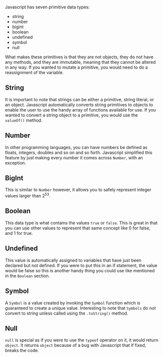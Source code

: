 Javascript has seven primitive data types:

- string
- number
- bigint
- boolean
- undefined
- symbol
- null

What makes these primitives is that they are not objects,
they do not have any methods, and they are immutable,
meaning that they cannot be altered in any way.
If you wanted to mutate a primitive, you would need
to do a reassignment of the variable.

## String

It is important to note that strings can be either a primitive, string literal,
or an object. Javascript automatically converts string primitives to objects to enable
the user to use the handy array of functions available for use.
If you wanted to convert a string object to a primitive, you would
use the `valueOf()` method.

## Number

In other programming languages, you can have numbers be defined as floats, integers,
doubles and so on and so forth. Javascript simplified this feature by just making
every number it comes across `Number`, with an exception.

## BigInt

This is similar to `Number` however, it allows you to safely represent integer values
larger than 2<sup>53</sup>.

## Boolean

This data type is what contains the values `true` or `false`. This is great in that
you can use other values to represent that same concept like 0 for false, and 1 for true.

## Undefined

This value is automatically assigned to variables that have just been declared but not defined.
If you were to put this in an if statement, the value would be false so this is another handy thing
you could use like mentioned in the `Boolean` section.

## Symbol

A `Symbol` is a value created by invoking the `Symbol` function which is guaranteed to create
a unique value. Interesting to note that `Symbols` do not convert to string unless called using
the `.toString()` method.

## Null

`null` is special as if you were to use the `typeof` operator on it, it would return `object`.
It returns `object` because of a bug with Javascript that if fixed, breaks the code.

